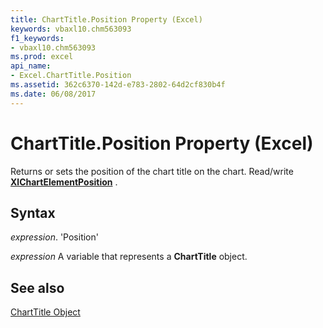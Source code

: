 ```yaml
---
title: ChartTitle.Position Property (Excel)
keywords: vbaxl10.chm563093
f1_keywords:
- vbaxl10.chm563093
ms.prod: excel
api_name:
- Excel.ChartTitle.Position
ms.assetid: 362c6370-142d-e783-2802-64d2cf830b4f
ms.date: 06/08/2017
---
```



# ChartTitle.Position Property (Excel)

Returns or sets the position of the chart title on the chart. Read/write  **[XlChartElementPosition](Excel.XlChartElementPosition.md)** .


## Syntax

 _expression_. 'Position'

 _expression_ A variable that represents a **ChartTitle** object.


## See also


[ChartTitle Object](Excel.ChartTitle(objec).md)


